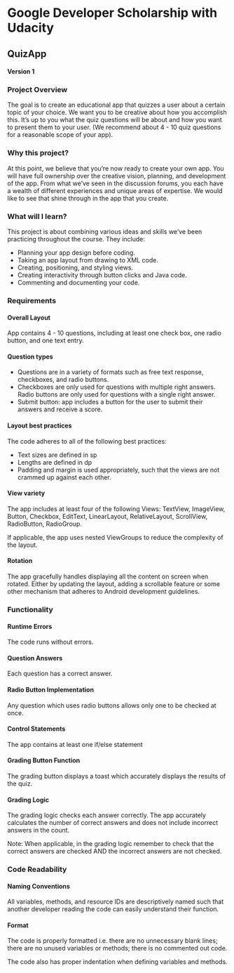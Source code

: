 # Google Developer Scholarship with Udacity

## QuizApp

#### Version 1

### Project Overview

The goal is to create an educational app that quizzes a user about a certain topic of your choice. We want you to be creative about how you accomplish this. It’s up to you what the quiz questions will be about and how you want to present them to your user. (We recommend about 4 - 10 quiz questions for a reasonable scope of your app).

### Why this project?
At this point, we believe that you’re now ready to create your own app. You will have full ownership over the creative vision, planning, and development of the app. From what we’ve seen in the discussion forums, you each have a wealth of different experiences and unique areas of expertise. We would like to see that shine through in the app that you create.

### What will I learn?

This project is about combining various ideas and skills we’ve been practicing throughout the course. They include:
* Planning your app design before coding.
* Taking an app layout from drawing to XML code.
* Creating, positioning, and styling views.
* Creating interactivity through button clicks and Java code.
* Commenting and documenting your code.

### Requirements

#### Overall Layout

App contains 4 - 10 questions, including at least one check box, one radio button, and one text entry.

#### Question types
* Questions are in a variety of formats such as free text response, checkboxes, and radio buttons.
* Checkboxes are only used for questions with multiple right answers. Radio buttons are only used for questions with a single right answer.
* Submit button: app includes a button for the user to submit their answers and receive a score.

#### Layout best practices

The code adheres to all of the following best practices:
* Text sizes are defined in sp
* Lengths are defined in dp
* Padding and margin is used appropriately, such that the views are not crammed up against each other.

#### View variety

The app includes at least four of the following Views: TextView, ImageView, Button, Checkbox, EditText, LinearLayout, RelativeLayout, ScrollView, RadioButton, RadioGroup.

If applicable, the app uses nested ViewGroups to reduce the complexity of the layout.

#### Rotation

The app gracefully handles displaying all the content on screen when rotated. Either by updating the layout, adding a scrollable feature or some other mechanism that adheres to Android development guidelines.

### Functionality

#### Runtime Errors

The code runs without errors.

#### Question Answers

Each question has a correct answer.

#### Radio Button Implementation

Any question which uses radio buttons allows only one to be checked at once.

#### Control Statements

The app contains at least one if/else statement

#### Grading Button Function

The grading button displays a toast which accurately displays the results of the quiz.

#### Grading Logic

The grading logic checks each answer correctly. The app accurately calculates the number of correct answers and does not include incorrect answers in the count.

Note: When applicable, in the grading logic remember to check that the correct answers are checked AND the incorrect answers are not checked.

### Code Readability

#### Naming Conventions

All variables, methods, and resource IDs are descriptively named such that another developer reading the code can easily understand their function.

#### Format

The code is properly formatted i.e. there are no unnecessary blank lines; there are no unused variables or methods; there is no commented out code.

The code also has proper indentation when defining variables and methods.